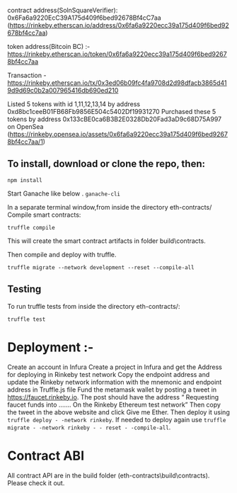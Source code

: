 contract address(SolnSquareVerifier): 0x6Fa6a9220EcC39A175d409f6bed92678Bf4cC7aa (https://rinkeby.etherscan.io/address/0x6fa6a9220ecc39a175d409f6bed92678bf4cc7aa)

token address(Bitcoin BC) :- https://rinkeby.etherscan.io/token/0x6fa6a9220ecc39a175d409f6bed92678bf4cc7aa


Transaction - https://rinkeby.etherscan.io/tx/0x3ed06b09fc4fa9708d2d98dfacb3865d419d9d69c0b2a007965416db690ed210


Listed 5 tokens with id 1,11,12,13,14 by address 0xd8bc1ceeB01FB68Fb9856E504c5402Df19931270
Purchased these 5 tokens by address 0x133cBE0ca6B3B2E0328Db20Fad3aD9c68D75A997 on OpenSea 
(https://rinkeby.opensea.io/assets/0x6fa6a9220ecc39a175d409f6bed92678bf4cc7aa/1)



## To install, download or clone the repo, then:

``npm install``

Start Ganache like below .
``ganache-cli``

In a separate terminal window,from inside the directory eth-contracts/ Compile smart contracts:

``truffle compile``

This will create the smart contract artifacts in folder build\contracts.

Then compile and deploy with truffle.

``truffle migrate --network development --reset --compile-all``

## Testing
To run truffle tests from inside the directory eth-contracts/:

``truffle test``

# Deployment :-

Create an account in Infura
Create a project in Infura and get the Address for deploying in Rinkeby test network
Copy the endpoint address and update the Rinkeby network information with the mnemonic and endpoint address in Truffle.js file
Fund the metamask wallet by posting a tweet in https://faucet.rinkeby.io. The post should have the address “ Requesting faucet funds into ……. On the Rinkeby Ethereum test network” Then copy the tweet in the above website and click Give me Ether.
Then deploy it using `truffle deploy - -network rinkeby`. If needed to deploy again use `truffle migrate - -network rinkeby - - reset - -compile-all`.


# Contract ABI
All contract API are in the build folder (eth-contracts\build\contracts). Please check it out.


